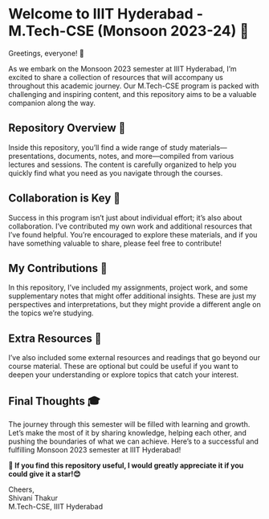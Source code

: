 # Welcome to IIIT Hyderabad - M.Tech-CSE (Monsoon 2023-24) 🌟

Greetings, everyone! 👋

As we embark on the Monsoon 2023 semester at IIIT Hyderabad, I’m excited to share a collection of resources that will accompany us throughout this academic journey. Our M.Tech-CSE program is packed with challenging and inspiring content, and this repository aims to be a valuable companion along the way.

## Repository Overview 📁

Inside this repository, you’ll find a wide range of study materials—presentations, documents, notes, and more—compiled from various lectures and sessions. The content is carefully organized to help you quickly find what you need as you navigate through the courses.

## Collaboration is Key 🤝

Success in this program isn’t just about individual effort; it’s also about collaboration. I’ve contributed my own work and additional resources that I’ve found helpful. You’re encouraged to explore these materials, and if you have something valuable to share, please feel free to contribute!

## My Contributions 🚀

In this repository, I’ve included my assignments, project work, and some supplementary notes that might offer additional insights. These are just my perspectives and interpretations, but they might provide a different angle on the topics we’re studying.

## Extra Resources 🔗

I’ve also included some external resources and readings that go beyond our course material. These are optional but could be useful if you want to deepen your understanding or explore topics that catch your interest.

## Final Thoughts 🎓

The journey through this semester will be filled with learning and growth. Let’s make the most of it by sharing knowledge, helping each other, and pushing the boundaries of what we can achieve. Here’s to a successful and fulfilling Monsoon 2023 semester at IIIT Hyderabad!

**🌟 If you find this repository useful, I would greatly appreciate it if you could give it a star!😊**

Cheers,  
Shivani Thakur  
M.Tech-CSE, IIIT Hyderabad
